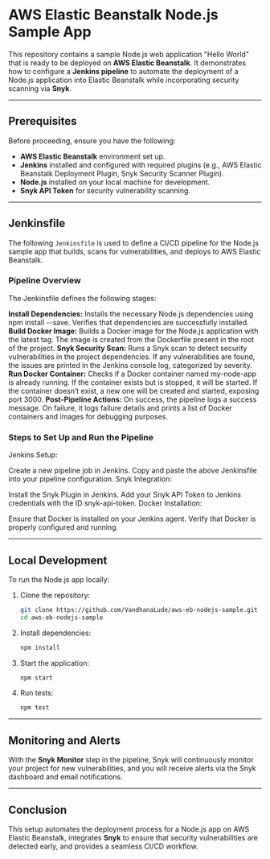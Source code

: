# AWS Elastic Beanstalk Node.js Sample App

This repository contains a sample Node.js web application "Hello World" that is ready to be deployed on **AWS Elastic Beanstalk**. It demonstrates how to configure a **Jenkins pipeline** to automate the deployment of a Node.js application into Elastic Beanstalk while incorporating security scanning via **Snyk**.

---

## Prerequisites

Before proceeding, ensure you have the following:

- **AWS Elastic Beanstalk** environment set up.
- **Jenkins** installed and configured with required plugins (e.g., AWS Elastic Beanstalk Deployment Plugin, Snyk Security Scanner Plugin).
- **Node.js** installed on your local machine for development.
- **Snyk API Token** for security vulnerability scanning.
  
---

## Jenkinsfile

The following `Jenkinsfile` is used to define a CI/CD pipeline for the Node.js sample app that builds, scans for vulnerabilities, and deploys to AWS Elastic Beanstalk.

### Pipeline Overview
The Jenkinsfile defines the following stages:

**Install Dependencies:**
Installs the necessary Node.js dependencies using npm install --save.
Verifies that dependencies are successfully installed.
**Build Docker Image:**
Builds a Docker image for the Node.js application with the latest tag.
The image is created from the Dockerfile present in the root of the project.
**Snyk Security Scan:**
Runs a Snyk scan to detect security vulnerabilities in the project dependencies.
If any vulnerabilities are found, the issues are printed in the Jenkins console log, categorized by severity.
**Run Docker Container:**
Checks if a Docker container named my-node-app is already running.
If the container exists but is stopped, it will be started.
If the container doesn’t exist, a new one will be created and started, exposing port 3000.
**Post-Pipeline Actions:**
On success, the pipeline logs a success message.
On failure, it logs failure details and prints a list of Docker containers and images for debugging purposes.

### Steps to Set Up and Run the Pipeline
Jenkins Setup:

Create a new pipeline job in Jenkins.
Copy and paste the above Jenkinsfile into your pipeline configuration.
Snyk Integration:

Install the Snyk Plugin in Jenkins.
Add your Snyk API Token to Jenkins credentials with the ID snyk-api-token.
Docker Installation:

Ensure that Docker is installed on your Jenkins agent.
Verify that Docker is properly configured and running.

---

## Local Development

To run the Node.js app locally:

1. Clone the repository:
   ```bash
   git clone https://github.com/VandhanaLude/aws-eb-nodejs-sample.git
   cd aws-eb-nodejs-sample
   ```

2. Install dependencies:
   ```bash
   npm install
   ```

3. Start the application:
   ```bash
   npm start
   ```

4. Run tests:
   ```bash
   npm test
   ```

---

## Monitoring and Alerts

With the **Snyk Monitor** step in the pipeline, Snyk will continuously monitor your project for new vulnerabilities, and you will receive alerts via the Snyk dashboard and email notifications.

---

## Conclusion

This setup automates the deployment process for a Node.js app on AWS Elastic Beanstalk, integrates **Snyk** to ensure that security vulnerabilities are detected early, and provides a seamless CI/CD workflow.

